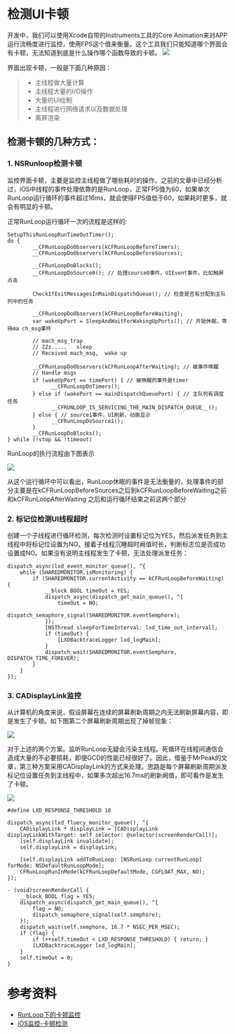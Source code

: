 # 检测UI卡顿

开发中，我们可以使用Xcode自带的Instruments工具的Core Animation来对APP运行流畅度进行监控，使用FPS这个值来衡量。这个工具我们只能知道哪个界面会有卡顿，无法知道到底是什么操作哪个函数导致的卡顿。
![](http://upload-images.jianshu.io/upload_images/1373592-890e2169bab4230d.png?imageMogr2/auto-orient/strip%7CimageView2/2/w/1240)

界面出现卡顿，一般是下面几种原因：
> * 主线程做大量计算
> * 主线程大量的I/O操作
> * 大量的UI绘制
> * 主线程进行网络请求以及数据处理
> * 离屏渲染


## 检测卡顿的几种方式：
### 1. NSRunloop检测卡顿
监控界面卡顿，主要是监控主线程做了哪些耗时的操作，之前的文章中已经分析过，iOS中线程的事件处理依靠的是RunLoop，正常FPS值为60，如果单次RunLoop运行循环的事件超过16ms，就会使得FPS值低于60，如果耗时更多，就会有明显的卡顿。

正常RunLoop运行循环一次的流程是这样的:

```obj-c
SetupThisRunLoopRunTimeOutTimer();
do {
        __CFRunLoopDoObservers(kCFRunLoopBeforeTimers);
        __CFRunLoopDoObservers(kCFRunLoopBeforeSources);

        __CFRunLoopDoBlocks();
        __CFRunLoopDoSource0(); // 处理source0事件，UIEvent事件，比如触屏点击

        CheckIfExitMessagesInMainDispatchQueue(); // 检查是否有分配到主队列中的任务

        __CFRunLoopDoObservers(kCFRunLoopBeforeWaiting);
        var wakeUpPort = SleepAndWaitForWakingUpPorts(); // 开始休眠，等待ma ch_msg事件

        // mach_msg_trap
        // ZZz.....   sleep
        // Received mach_msg,  wake up

        __CFRunLoopDoObservers(kCFRunLoopAfterWaiting); // 被事件唤醒
        // Handle msgs
        if (wakeUpPort == timePort) { // 被唤醒的事件是timer
              __CFRunLoopDoTimers(); 
        } else if (wakePort == mainDispatchQueuePort) { // 主队列有调度任务
              __CFRUNLOOP_IS_SERVICING_THE_MAIN_DISPATCH_QUEUE__();
        } else { // source1事件，UI刷新，动画显示
              __CFRunLoopDoSource1();
        }
        __CFRunLoopDoBlocks();
} while (!stop && !timeout)
```

RunLoop的执行流程由下图表示

![](http://upload-images.jianshu.io/upload_images/783864-286c96ba8f26edcc.png?imageMogr2/auto-orient/strip%7CimageView2/2/w/1240)

从这个运行循环中可以看出，RunLoop休眠的事件是无法衡量的，处理事件的部分主要是在kCFRunLoopBeforeSources之后到kCFRunLoopBeforeWaiting之前和kCFRunLoopAfterWaiting 之后和运行循环结束之前这两个部分


### 2. 标记位检测UI线程超时
创建一个子线程进行循环检测，每次检测时设置标记位为YES，然后派发任务到主线程中将标记位设置为NO。接着子线程沉睡超时阙值时长，判断标志位是否成功设置成NO。如果没有说明主线程发生了卡顿，无法处理派发任务：

```obj-c
dispatch_async(lxd_event_monitor_queue(), ^{
    while (SHAREDMONITOR.isMonitoring) {
        if (SHAREDMONITOR.currentActivity == kCFRunLoopBeforeWaiting) {
            __block BOOL timeOut = YES;
            dispatch_async(dispatch_get_main_queue(), ^{
                timeOut = NO;
                dispatch_semaphore_signal(SHAREDMONITOR.eventSemphore);
            });
            [NSThread sleepForTimeInterval: lxd_time_out_interval];
            if (timeOut) {
                [LXDBacktraceLogger lxd_logMain];
            }
            dispatch_wait(SHAREDMONITOR.eventSemphore, DISPATCH_TIME_FOREVER);
        }
    }
});
```

### 3. CADisplayLink监控

从计算机的角度来说，假设屏幕在连续的屏幕刷新周期之内无法刷新屏幕内容，即是发生了卡顿。如下图第二个屏幕刷新周期出现了掉帧现象：

![](http://upload-images.jianshu.io/upload_images/783864-dbb17563cc7afbb7.png?imageMogr2/auto-orient/strip%7CimageView2/2/w/1240)

对于上述的两个方案。监听RunLoop无疑会污染主线程。死循环在线程间通信会造成大量的不必要损耗，即便GCD的性能已经很好了。因此，借鉴于MrPeak的文章，第三种方案采用CADisplayLink的方式来处理。思路是每个屏幕刷新周期派发标记位设置任务到主线程中，如果多次超出16.7ms的刷新阙值，即可看作是发生了卡顿。

![](http://upload-images.jianshu.io/upload_images/783864-84982c52c00496dc.png?imageMogr2/auto-orient/strip%7CimageView2/2/w/1240)

```obj-c
#define LXD_RESPONSE_THRESHOLD 10

dispatch_async(lxd_fluecy_monitor_queue(), ^{
    CADisplayLink * displayLink = [CADisplayLink displayLinkWithTarget: self selector: @selector(screenRenderCall)];
    [self.displayLink invalidate];
    self.displayLink = displayLink;
    
    [self.displayLink addToRunLoop: [NSRunLoop currentRunLoop] forMode: NSDefaultRunLoopMode];
    CFRunLoopRunInMode(kCFRunLoopDefaultMode, CGFLOAT_MAX, NO);
});

- (void)screenRenderCall {
    __block BOOL flag = YES;
    dispatch_async(dispatch_get_main_queue(), ^{
        flag = NO;
        dispatch_semaphore_signal(self.semphore);
    });
    dispatch_wait(self.semphore, 16.7 * NSEC_PER_MSEC);
    if (flag) {
        if (++self.timeOut < LXD_RESPONSE_THRESHOLD) { return; }
        [LXDBacktraceLogger lxd_logMain];
    }
    self.timeOut = 0;
}
```

# 参考资料
* [RunLoop下的卡顿监控](http://www.jianshu.com/p/582b7ad7fe4d)
* [iOS监控-卡顿检测](http://www.jianshu.com/p/ea36e0f2e7ae)